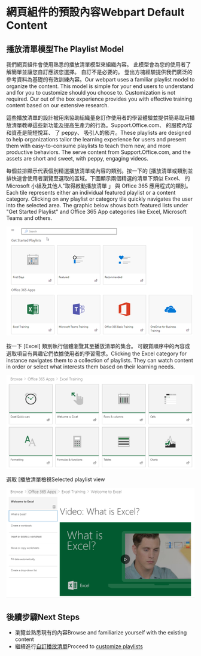 # <a name="webpart-default-content"></a><span data-ttu-id="8c924-101">網頁組件的預設內容</span><span class="sxs-lookup"><span data-stu-id="8c924-101">Webpart Default Content</span></span>

## <a name="the-playlist-model"></a><span data-ttu-id="8c924-102">播放清單模型</span><span class="sxs-lookup"><span data-stu-id="8c924-102">The Playlist Model</span></span>

<span data-ttu-id="8c924-p101">我們網頁組件會使用熟悉的播放清單模型來組織內容。 此模型會為您的使用者了解簡單並讓您自訂應該您選擇。 自訂不是必要的。 登出方塊經驗提供我們廣泛的參考資料為基礎的有效訓練內容。</span><span class="sxs-lookup"><span data-stu-id="8c924-p101">Our webpart uses a familiar playlist model to organize the content.  This model is simple for your end users to understand and for you to customize should you choose to.  Customization is not required.  Our out of the box experience provides you with effective training content based on our extensive research.</span></span>

<span data-ttu-id="8c924-p102">這些播放清單的設計被用來協助組織量身訂作使用者的學習體驗並提供簡易取用播放清單教導這些新功能及提高生產力的行為。Support.Office.com、 的服務內容和資產是簡短悅耳、 了 peppy、 吸引人的影片。</span><span class="sxs-lookup"><span data-stu-id="8c924-p102">These playlists are designed to help organizations tailor the learning experience for users and present them with easy-to-consume playlists to teach them new, and more productive behaviors. The serve content from Support.Office.com, and the assets are short and sweet, with peppy, engaging videos.</span></span> 

<span data-ttu-id="8c924-p103">每個並排顯示代表個別精選播放清單或內容的類別。按一下的 [播放清單或類別並排快速會使用者瀏覽至選取的區域。下圖顯示兩個精選的清單下類似 Excel、 的 Microsoft 小組及其他人"取得啟動播放清單 」 與 Office 365 應用程式的類別。</span><span class="sxs-lookup"><span data-stu-id="8c924-p103">Each tile represents either an individual featured playlist or a content category. Clicking on any playlist or category tile quickly navigates the user into the selected area. The graphic below shows both featured lists under "Get Started Playlist" and Office 365 App categories like Excel, Microsoft Teams and others.</span></span> 

![網頁組件的預設檢視](media/clo365addwebpart.png)

<span data-ttu-id="8c924-p104">按一下 [Excel] 類別執行個體瀏覽其至播放清單的集合。 可觀賞順序中的內容或選取項目有興趣它們依據使用者的學習需求。</span><span class="sxs-lookup"><span data-stu-id="8c924-p104">Clicking the Excel category for instance navigates them to a collection of playlists.  They can watch content in order or select what interests them based on their learning needs.</span></span> 

![網頁組件播放清單](media/clo365exceltraining.png)

<span data-ttu-id="8c924-116">選取 [播放清單檢視</span><span class="sxs-lookup"><span data-stu-id="8c924-116">Selected playlist view</span></span>

![Excel 播放清單](media/clo365excelplaylist.png)

## <a name="next-steps"></a><span data-ttu-id="8c924-118">後續步驟</span><span class="sxs-lookup"><span data-stu-id="8c924-118">Next Steps</span></span>

- <span data-ttu-id="8c924-119">瀏覽並熟悉現有的內容</span><span class="sxs-lookup"><span data-stu-id="8c924-119">Browse and familiarize yourself with the existing content</span></span>
- <span data-ttu-id="8c924-120">繼續進行[自訂播放清單](customplaylists.md)</span><span class="sxs-lookup"><span data-stu-id="8c924-120">Proceed to [customize playlists](customplaylists.md)</span></span>